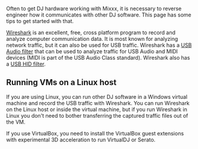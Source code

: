 Often to get DJ hardware working with Mixxx, it is necessary to reverse
engineer how it communicates with other DJ software. This page has some
tips to get started with that.

[Wireshark](https://wireshark.org/) is an excellent, free, cross
platform program to record and analyze computer communication data. It
is most known for analyzing network traffic, but it can also be used for
USB traffic. Wireshark has a [USB Audio
filter](https://www.wireshark.org/docs/dfref/u/usbaudio.html) that can
be used to analyze traffic for USB Audio and MIDI devices (MIDI is part
of the USB Audio Class standard). Wireshark also has a [USB HID
filter](https://www.wireshark.org/docs/dfref/u/usbhid.html).

## Running VMs on a Linux host

If you are using Linux, you can run other DJ software in a Windows
virtual machine and record the USB traffic with Wireshark. You can run
Wireshark on the Linux host or inside the virtual machine, but if you
run Wireshark in Linux you don't need to bother transferring the
captured traffic files out of the VM.

If you use VirtualBox, you need to install the VirtualBox guest
extensions with experimental 3D acceleration to run VirtualDJ or Serato.
